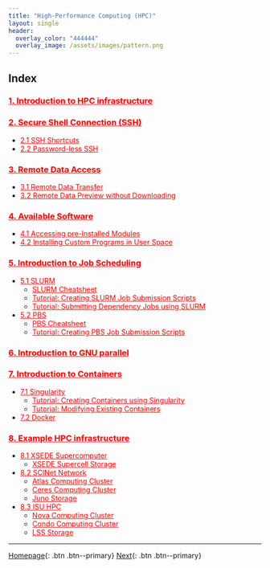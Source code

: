 ```yaml
---
title: "High-Performance Computing (HPC)"
layout: single
header:
  overlay_color: "444444"
  overlay_image: /assets/images/pattern.png
---
```





## Index

### **<a href="" style="color: red;">1. Introduction to HPC infrastructure</a>**     <!--- **[Introduction to HPC infrastructure]()** -->

### **<a href="" style="color: red;">2. Secure Shell Connection (SSH)</a>**          <!--- **[Secure Shell Connection (SSH)]()** -->
* <a href="" style="color: red;">2.1 SSH Shortcuts</a>                            <!--- [SSH Shortcuts]() -->
* <a href="" style="color: red;">2.2 Password-less SSH</a>                        <!--- [Password-less SSH]() -->

### **<a href="" style="color: red;">3. Remote Data Access</a>**                     <!--- **[Remote Data Access]()** -->
* <a href="" style="color: red;">3.1 Remote Data Transfer</a>                     <!--- [Remote Data Transfer]() -->
* <a href="" style="color: red;">3.2 Remote Data Preview without Downloading</a>  <!--- [Remote Data Preview without Downloading]() -->

### **<a href="" style="color: red;">4. Available Software</a>**                     <!--- **[Available Software]()** -->
* <a href="" style="color: red;">4.1 Accessing pre-Installed Modules</a>          <!--- [Accessing pre-Installed Modules]() -->
* <a href="" style="color: red;">4.2 Installing Custom Programs in User Space</a> <!--- [Installing Custom Programs in User Space]() -->

### **<a href="" style="color: red;">5. Introduction to Job Scheduling</a>**         <!--- **[Introduction to Job Scheduling]()** -->
* <a href="" style="color: red;">5.1 SLURM</a>                                    <!--- [SLURM]() -->
  * <a href="" style="color: red;">SLURM Cheatsheet</a>                       <!--- [SLURM Cheatsheet]() -->
  * <a href="" style="color: red;">Tutorial: Creating SLURM Job Submission Scripts</a>  <!--- [Tutorial: Creating SLURM Job Submission Scripts]() -->
  * <a href="" style="color: red;">Tutorial: Submitting Dependency Jobs using SLURM</a>  <!--- [Tutorial: Submitting Dependency Jobs using SLURM]() -->
* <a href="" style="color: red;">5.2 PBS</a>                                      <!--- [PBS]() -->
  * <a href="" style="color: red;">PBS Cheatsheet</a>                         <!--- [SLURM Cheatsheet]() -->
  * <a href="" style="color: red;">Tutorial: Creating PBS Job Submission Scripts</a>  <!--- [Tutorial: Creating SLURM Job Submission Scripts]() -->

### **<a href="" style="color: red;">6. Introduction to GNU parallel</a>**           <!--- **[Introduction to GNU parallel]()** -->

### **<a href="" style="color: red;">7. Introduction to Containers</a>**             <!--- **[Introduction to Containers]()** -->
* <a href="" style="color: red;">7.1 Singularity</a>                              <!--- [Singularity]() -->
  * <a href="" style="color: red;">Tutorial: Creating Containers using Singularity</a>   <!--- [Tutorial: Creating Containers using Singularity]() -->
  * <a href="" style="color: red;">Tutorial: Modifying Existing Containers</a><!--- [Tutorial: Modifying Existing Containers]() -->
* <a href="" style="color: red;">7.2 Docker</a>                                   <!--- [Docker]() -->

### **<a href="" style="color: red;">8. Example HPC infrastructure</a>**             <!--- **[Example HPC infrastructure]()** -->
* <a href="" style="color: red;">8.1 XSEDE Supercomputer</a>                      <!--- [XSEDE supercomputer]() -->
  * <a href="" style="color: red;">XSEDE Supercell Storage</a>                <!--- [XSEDE Supercell Storage]() -->
* <a href="" style="color: red;">8.2 SCINet Network</a>                           <!--- [SCINet Network]() -->
  * <a href="" style="color: red;">Atlas Computing Cluster</a>                <!--- [Atlas Computing Cluster]() -->
  * <a href="" style="color: red;">Ceres Computing Cluster</a>                <!--- [Ceres Computing Cluster]() -->
  * <a href="" style="color: red;">Juno Storage</a>                           <!--- [Juno Storage]() -->
* <a href="" style="color: red;">8.3 ISU HPC</a>                                  <!--- [SCINet Network]() -->
  * <a href="" style="color: red;">Nova Computing Cluster</a>                  <!--- [Nova Computing Cluster]() -->
  * <a href="" style="color: red;">Condo Computing Cluster</a>                 <!--- [Condo Computing Cluster]() -->
  * <a href="" style="color: red;">LSS Storage</a>                             <!--- [LSS Storage]() -->



---

[Homepage](../index.md){: .btn  .btn--primary}
[Next](){: .btn  .btn--primary}
